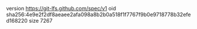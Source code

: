 version https://git-lfs.github.com/spec/v1
oid sha256:4e9e2f2df8aeaee2afa098a8b2b0a518f1f7767f9b0e9718778b32efed168220
size 7267
